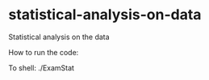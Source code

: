 # statistical-analysis-on-data
Statistical analysis on the data

How to run the code:

To shell: ./ExamStat
